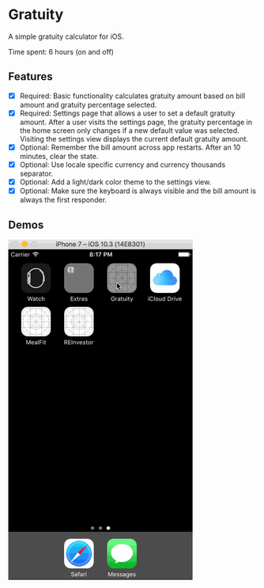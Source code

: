 # Gratuity

A simple gratuity calculator for iOS.

Time spent: 6 hours (on and off)

## Features

- [x] Required: Basic functionality calculates gratuity amount based on bill amount
and gratuity percentage selected.
- [x] Required: Settings page that allows a user to set a default gratuity amount.
After a user visits the settings page, the gratuity percentage in the home screen
only changes if a new default value was selected. Visiting the settings view
displays the current default gratuity amount.
- [x] Optional: Remember the bill amount across app restarts.
After an 10 minutes, clear the state.
- [x] Optional: Use locale specific currency and currency thousands separator.
- [x] Optional: Add a light/dark color theme to the settings view.
- [x] Optional: Make sure the keyboard is always visible and the bill amount is always the first responder.

## Demos

![App Demo](full_demo.gif)

